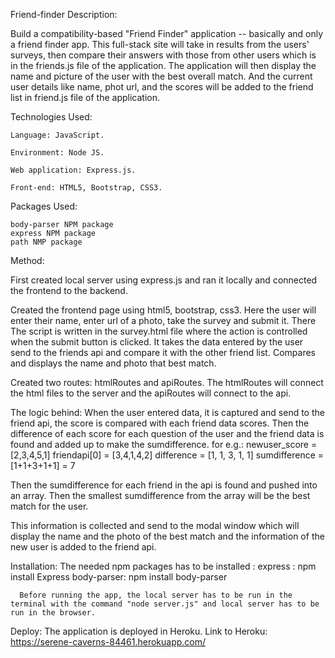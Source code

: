 Friend-finder
Description:

  Build a compatibility-based "Friend Finder" application -- basically and only a friend finder app. This full-stack site will take in results from the users' surveys, then compare their answers with those from other users which is in the friends.js file of the application. The application will then display the name and picture of the user with the best overall match. And the current user details like name, phot url, and the scores will be added to the friend list in friend.js file of the application.

Technologies Used:

  	Language: JavaScript.

  	Environment: Node JS.

  	Web application: Express.js.

  	Front-end: HTML5, Bootstrap, CSS3.

Packages Used:

    body-parser NPM package
    express NPM package
    path NMP package

Method:

  First created local server using express.js and ran it locally and connected the frontend to the backend.

  Created the frontend page using html5, bootstrap, css3. Here the user will enter their name, enter url of a photo, take the survey and submit it. There The script is written in the survey.html file where the action is controlled when the submit button is clicked. It takes the data entered by the user send to the friends api and compare it with the other friend list. Compares and displays the name and photo that best match.

  Created two routes: htmlRoutes and apiRoutes. The htmlRoutes will connect the html files to the server and the apiRoutes will connect to the api.

The logic behind:
  When the user entered data, it is captured and send to the friend api, the score is compared with each friend data scores. Then the difference of each score for each question of the user and the friend data is found and added up to make the sumdifference.
  for e.g.:
    newuser_score = [2,3,4,5,1]
    friendapi[0] = [3,4,1,4,2]
    difference = [1, 1, 3, 1, 1]
    sumdifference = [1+1+3+1+1] = 7

  Then the sumdifference for each friend in the api is found and pushed into an array. Then the smallest sumdifference from the array will be the best match for the user.

  This information is collected and send to the modal window which will display the name and the photo of the best match and the information of the new user is added to the friend api.

  Installation:
    The needed npm packages has to be installed :
      express : npm install Express
      body-parser: npm install body-parser

      Before running the app, the local server has to be run in the terminal with the command "node server.js" and local server has to be run in the browser.

  Deploy:
     The application is deployed in Heroku.
     Link to Heroku:
     https://serene-caverns-84461.herokuapp.com/
